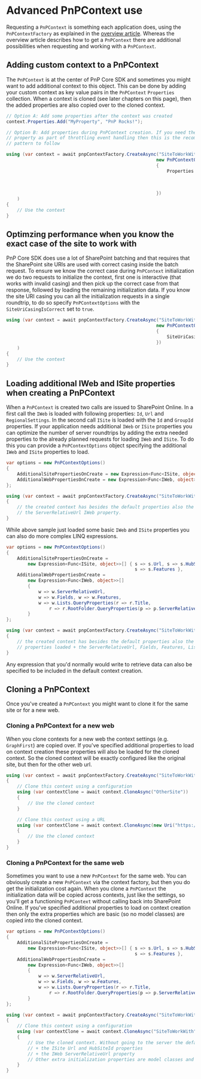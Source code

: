 # Advanced PnPContext use

Requesting a `PnPContext` is something each application does, using the `PnPContextFactory` as explained in the [overview article](readme.md). Whereas the overview article describes how to get a `PnPContext` there are additional possibilities when requesting and working with a `PnPContext`.

## Adding custom context to a PnPContext

The `PnPContext` is at the center of PnP Core SDK and sometimes you might want to add additional context to this object. This can be done by adding your custom context as key value pairs in the `PnPContext` `Properties` collection. When a context is cloned (see later chapters on this page), then the added properties are also copied over to the cloned context.

```csharp
// Option A: Add some properties after the context was created
context.Properties.Add("MyProperty", "PnP Rocks!");

// Option B: Add properties during PnPContext creation. If you need the 
// property as part of throttling event handling then this is the recommended
// pattern to follow

using (var context = await pnpContextFactory.CreateAsync("SiteToWorkWith", 
                                                        new PnPContextOptions()
                                                        {
                                                            Properties = new Dictionary<string, object>
                                                                        {
                                                                            { "MyProperty", "PnP Rocks!" }
                                                                        }
                                                        })
    )
{
    // Use the context
}

```

## Optimzing performance when you know the exact case of the site to work with

PnP Core SDK does use a lot of SharePoint batching and that requires that the SharePoint site URIs are used with correct casing inside the batch request. To ensure we know the correct case during `PnPContext` initialization we do two requests to initialize the context, first one is interactive (that works with invalid casing) and then pick up the correct case from that response, followed by loading the remaining initialization data. If you know the site URI casing you can all the initialization requests in a single roundtrip, to do so specify `PnPContextOptions` with the `SiteUriCasingIsCorrect` set to `true`.

```csharp
using (var context = await pnpContextFactory.CreateAsync("SiteToWorkWith", 
                                                        new PnPContextOptions()
                                                        {
                                                            SiteUriCasingIsCorrect = true
                                                        })
    )
{
    // Use the context
}

```

## Loading additional IWeb and ISite properties when creating a PnPContext

When a `PnPContext` is created two calls are issued to SharePoint Online. In a first call the `IWeb` is loaded with following properties: `Id`, `Url` and `RegionalSettings`. In the second call `ISite` is loaded with the `Id` and `GroupId` properties. If your application needs additional `IWeb` or `ISite` properties you can optimize the number of server roundtrips by adding the extra needed properties to the already planned requests for loading `IWeb` and `ISite`. To do this you can provide a `PnPContextOptions` object specifying the additional `IWeb` and `ISite` properties to load.

```csharp
var options = new PnPContextOptions()
{
    AdditionalSitePropertiesOnCreate = new Expression<Func<ISite, object>>[] { s => s.Url, s => s.HubSiteId },
    AdditionalWebPropertiesOnCreate = new Expression<Func<IWeb, object>>[] { w => w.ServerRelativeUrl }
};

using (var context = await pnpContextFactory.CreateAsync("SiteToWorkWith", options))
{
    // the created context has besides the default properties also the Url and HubSiteId ISite properties loaded + 
    // the ServerRelativeUrl IWeb property.
}
```

While above sample just loaded some basic `IWeb` and `ISite` properties you can also do more complex LINQ expressions.

```csharp
var options = new PnPContextOptions()
{
    AdditionalSitePropertiesOnCreate = 
        new Expression<Func<ISite, object>>[] { s => s.Url, s => s.HubSiteId,
                                                s => s.Features },
    AdditionalWebPropertiesOnCreate = 
        new Expression<Func<IWeb, object>>[] 
        {   
            w => w.ServerRelativeUrl,
            w => w.Fields, w => w.Features,
            w => w.Lists.QueryProperties(r => r.Title,
                r => r.RootFolder.QueryProperties(p => p.ServerRelativeUrl)) 
        }
};

using (var context = await pnpContextFactory.CreateAsync("SiteToWorkWith", options))
{
    // the created context has besides the default properties also the Url, HubSiteId and Features ISite 
    // properties loaded + the ServerRelativeUrl, Fields, Features, Lists with RootFolder IWeb properties.
}
```

Any expression that you'd normally would write to retrieve data can also be specified to be included in the default context creation.

## Cloning a PnPContext

Once you've created a `PnPContext` you might want to clone it for the same site or for a new web.

### Cloning a PnPContext for a new web

When you clone contexts for a new web the context settings (e.g. `GraphFirst`) are copied over. If you've specified additional properties to load on context creation these properties will also be loaded for the cloned context. So the cloned context will be exactly configured like the original site, but then for the other web url.

```csharp
using (var context = await pnpContextFactory.CreateAsync("SiteToWorkWith"))
{
    // Clone this context using a configuration
    using (var contextClone = await context.CloneAsync("OtherSite"))
    {
        // Use the cloned context
    }

    // Clone this context using a URL
    using (var contextClone = await context.CloneAsync(new Uri("https://contoso.sharepoint.com/sites/anothersite")))
    {
        // Use the cloned context
    }
}
```

### Cloning a PnPContext for the same web

Sometimes you want to use a new `PnPContext` for the same web. You can obviously create a new `PnPContext` via the context factory, but then you do get the initialization cost again. When you clone a `PnPContext` the initialization data will be copied across contexts, just like the settings, so you'll get a functioning `PnPContext` without calling back into SharePoint Online. If you've specified additional properties to load on context creation then only the extra properties which are basic (so no model classes) are copied into the cloned context.

```csharp
var options = new PnPContextOptions()
{
    AdditionalSitePropertiesOnCreate = 
        new Expression<Func<ISite, object>>[] { s => s.Url, s => s.HubSiteId,
                                                s => s.Features },
    AdditionalWebPropertiesOnCreate = 
        new Expression<Func<IWeb, object>>[] 
        {   
            w => w.ServerRelativeUrl,
            w => w.Fields, w => w.Features,
            w => w.Lists.QueryProperties(r => r.Title,
                r => r.RootFolder.QueryProperties(p => p.ServerRelativeUrl)) 
        }
};

using (var context = await pnpContextFactory.CreateAsync("SiteToWorkWith" , options))
{
    // Clone this context using a configuration
    using (var contextClone = await context.CloneAsync("SiteToWorkWith"))
    {
        // Use the cloned context. Without going to the server the default IWeb and ISite properties are loaded
        // + the ISite Url and HubSiteId properties
        // + the IWeb ServerRelativeUrl property
        // Other extra initialization properties are model classes and are not copied over
    }
}
```
